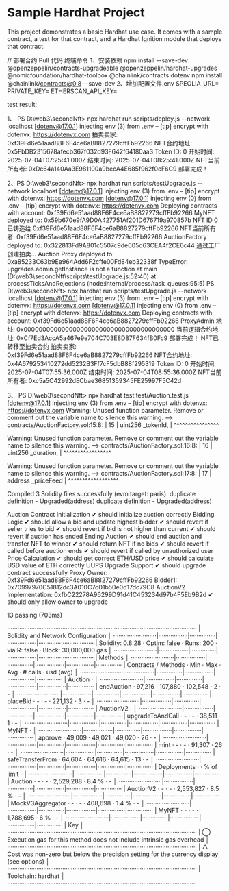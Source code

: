 # Sample Hardhat Project

This project demonstrates a basic Hardhat use case. It comes with a sample contract, a test for that contract, and a Hardhat Ignition module that deploys that contract.

// 部署合约
Pull 代码 终端命令
1、安装依赖
npm install --save-dev @openzeppelin/contracts-upgradeable @openzeppelin/hardhat-upgrades @nomicfoundation/hardhat-toolbox @chainlink/contracts dotenv
 npm install @chainlink/contracts@0.8 --save-dev
2、增加配置文件.env
SPEOLIA_URL=
PRIVATE_KEY=
ETHERSCAN_API_KEY=


  test result:

 1、 PS D:\web3\secondNft> npx hardhat run scripts/deploy.js --network localhost
[dotenv@17.0.1] injecting env (3) from .env – [tip] encrypt with dotenvx: https://dotenvx.com
拍卖卖家: 0xf39Fd6e51aad88F6F4ce6aB8827279cffFb92266
NFT合约地址: 0x5FbDB2315678afecb367f032d93F642f64180aa3
Token ID: 0
开始时间: 2025-07-04T07:25:41.000Z
结束时间: 2025-07-04T08:25:41.000Z
NFT当前所有者: 0xDc64a140Aa3E981100a9becA4E685f962f0cF6C9
部署完成！



2、PS D:\web3\secondNft> npx hardhat run scripts/testUpgrade.js --network localhost
[dotenv@17.0.1] injecting env (3) from .env – [tip] encrypt with dotenvx: https://dotenvx.com
[dotenv@17.0.1] injecting env (0) from .env – [tip] encrypt with dotenvx: https://dotenvx.com
Deploying contracts with account: 0xf39Fd6e51aad88F6F4ce6aB8827279cffFb92266
MyNFT deployed to: 0x59b670e9fA9D0A427751Af201D676719a970857b
NFT ID 0 已铸造给 0xf39Fd6e51aad88F6F4ce6aB8827279cffFb92266
NFT当前所有者: 0xf39Fd6e51aad88F6F4ce6aB8827279cffFb92266
AuctionFactory deployed to: 0x322813Fd9A801c5507c9de605d63CEA4f2CE6c44
通过工厂创建拍卖...
Auction Proxy deployed to: 0xa85233C63b9Ee964Add6F2cffe00Fd84eb32338f
TypeError: upgrades.admin.getInstance is not a function
    at main (D:\web3\secondNft\scripts\testUpgrade.js:52:40)
    at processTicksAndRejections (node:internal/process/task_queues:95:5)
PS D:\web3\secondNft> npx hardhat run scripts/testUpgrade.js --network localhost
[dotenv@17.0.1] injecting env (3) from .env – [tip] encrypt with dotenvx: https://dotenvx.com
[dotenv@17.0.1] injecting env (0) from .env – [tip] encrypt with dotenvx: https://dotenvx.com
Deploying contracts with account: 0xf39Fd6e51aad88F6F4ce6aB8827279cffFb92266
ProxyAdmin 地址: 0x0000000000000000000000000000000000000000
当前逻辑合约地址: 0xCf7Ed3AccA5a467e9e704C703E8D87F634fB0Fc9
部署完成！
NFT已转移至拍卖合约
拍卖卖家: 0xf39Fd6e51aad88F6F4ce6aB8827279cffFb92266
NFT合约地址: 0x4A679253410272dd5232B3Ff7cF5dbB88f295319
Token ID: 0
开始时间: 2025-07-04T07:55:36.000Z
结束时间: 2025-07-04T08:55:36.000Z
NFT当前所有者: 0xc5a5C42992dECbae36851359345FE25997F5C42d


 3、 PS D:\web3\secondNft> npx hardhat test test/Auction.test.js
[dotenv@17.0.1] injecting env (3) from .env – [tip] encrypt with dotenvx: https://dotenvx.com
Warning: Unused function parameter. Remove or comment out the variable name to silence this warning.
  --> contracts/AuctionFactory.sol:15:8:
   |
15 |        uint256 _tokenId,
   |        ^^^^^^^^^^^^^^^^


Warning: Unused function parameter. Remove or comment out the variable name to silence this warning.
  --> contracts/AuctionFactory.sol:16:8:
   |
16 |        uint256 _duration,
   |        ^^^^^^^^^^^^^^^^^


Warning: Unused function parameter. Remove or comment out the variable name to silence this warning.
  --> contracts/AuctionFactory.sol:17:8:
   |
17 |        address _priceFeed
   |        ^^^^^^^^^^^^^^^^^^


Compiled 3 Solidity files successfully (evm target: paris).
duplicate definition - Upgraded(address)
duplicate definition - Upgraded(address)


  Auction Contract
    Initialization
      ✔ should initialize auction correctly
    Bidding Logic
      ✔ should allow a bid and update highest bidder
      ✔ should revert if seller tries to bid
      ✔ should revert if bid is not higher than current
      ✔ should revert if auction has ended
    Ending Auction
      ✔ should end auction and transfer NFT to winner
      ✔ should return NFT if no bids
      ✔ should revert if called before auction ends
      ✔ should revert if called by unauthorized user
    Price Calculation
      ✔ should get correct ETH/USD price
      ✔ should calculate USD value of ETH correctly
    UUPS Upgrade Support
      ✔ should upgrade contract successfully
Proxy Owner: 0xf39Fd6e51aad88F6F4ce6aB8827279cffFb92266
Bidder1: 0x70997970C51812dc3A010C7d01b50e0d17dc79C8
AuctionV2 Implementation: 0xfbC22278A96299D91d41C453234d97b4F5Eb9B2d
      ✔ should only allow owner to upgrade


  13 passing (703ms)

··············································································································
|  Solidity and Network Configuration                                                                        │
·························|·················|···············|·················|································
|  Solidity: 0.8.28      ·  Optim: false   ·  Runs: 200    ·  viaIR: false   ·     Block: 30,000,000 gas     │
·························|·················|···············|·················|································
|  Methods                                                                                                   │
·························|·················|···············|·················|················|···············
|  Contracts / Methods   ·  Min            ·  Max          ·  Avg            ·  # calls       ·  usd (avg)   │
·························|·················|···············|·················|················|···············
|  Auction               ·                                                                                   │
·························|·················|···············|·················|················|···············
|      endAuction        ·         97,216  ·      107,880  ·        102,548  ·             2  ·           -  │
·························|·················|···············|·················|················|···············
|      placeBid          ·              -  ·            -  ·        221,132  ·             3  ·           -  │
·························|·················|···············|·················|················|···············
|  AuctionV2             ·                                                                                   │
·························|·················|···············|·················|················|···············
|      upgradeToAndCall  ·              -  ·            -  ·         38,511  ·             1  ·           -  │
·························|·················|···············|·················|················|···············
|  MyNFT                 ·                                                                                   │
·························|·················|···············|·················|················|···············
|      approve           ·         49,009  ·       49,021  ·         49,020  ·            26  ·           -  │
·························|·················|···············|·················|················|···············
|      mint              ·              -  ·            -  ·         91,307  ·            26  ·           -  │
·························|·················|···············|·················|················|···············
|      safeTransferFrom  ·         64,604  ·       64,616  ·         64,615  ·            13  ·           -  │
·························|·················|···············|·················|················|···············
|  Deployments                             ·                                 ·  % of limit    ·              │
·························|·················|···············|·················|················|···············
|  Auction               ·              -  ·            -  ·      2,529,288  ·         8.4 %  ·           -  │
·························|·················|···············|·················|················|···············
|  AuctionV2             ·              -  ·            -  ·      2,553,827  ·         8.5 %  ·           -  │
·························|·················|···············|·················|················|···············
|  MockV3Aggregator      ·              -  ·            -  ·        408,698  ·         1.4 %  ·           -  │
·························|·················|···············|·················|················|···············
|  MyNFT                 ·              -  ·            -  ·      1,788,695  ·           6 %  ·           -  │
·························|·················|···············|·················|················|···············
|  Key                                                                                                       │
··············································································································
|  ◯  Execution gas for this method does not include intrinsic gas overhead                                  │
··············································································································
|  △  Cost was non-zero but below the precision setting for the currency display (see options)               │
··············································································································
|  Toolchain:  hardhat                                                                                       │
··············································································································
